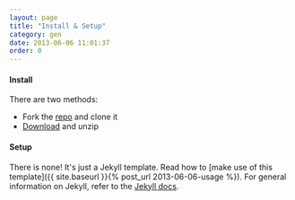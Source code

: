 ```yaml
---
layout: page
title: "Install & Setup"
category: gen
date: 2013-06-06 11:01:37
order: 0
---
```


#### Install

There are two methods:

- Fork the [repo](https://github.com/bruth/jekyll-docs-template/) and clone it
- [Download](https://github.com/bruth/jekyll-docs-template/archive/master.zip) and unzip

#### Setup

There is none! It's just a Jekyll template. Read how to [make use of this template]({{ site.baseurl }}{% post_url 2013-06-06-usage %}). For general information on Jekyll, refer to the [Jekyll docs](http://jekyllrb.com/docs/home/).

